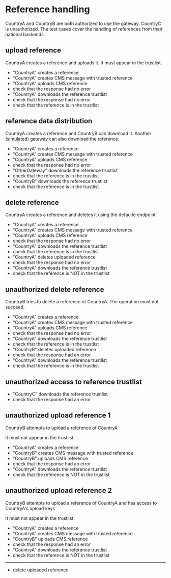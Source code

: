 # Reference handling 

CountryA and CountryB are both authorized to use the gateway.
CountryC is unauthorized. 
The test cases cover the handling of references from their national backends


## upload reference

CountryA creates a reference and uploads it.
It must appear in the trustlist. 

* "CountryA" creates a reference
* "CountryA" creates CMS message with trusted reference
* "CountryA" uploads CMS reference
* check that the response had no error
* "CountryA" downloads the reference trustlist
* check that the response had no error
* check that the reference is in the trustlist 

## reference data distribution

CountryA creates a reference and CountryB can download it.
Another (simulated) gateway can also download the reference. 

* "CountryA" creates a reference
* "CountryA" creates CMS message with trusted reference
* "CountryA" uploads CMS reference
* check that the response had no error
* "OtherGateway" downloads the reference trustlist
* check that the reference is in the trustlist 
* "CountryB" downloads the reference trustlist
* check that the reference is in the trustlist

## delete reference

CountryA creates a reference and deletes it using
the defaulte endpoint

* "CountryA" creates a reference
* "CountryA" creates CMS message with trusted reference
* "CountryA" uploads CMS reference
* check that the response had no error
* "CountryA" downloads the reference trustlist
* check that the reference is in the trustlist 
* "CountryA" deletes uploaded reference
* check that the response had no error
* "CountryA" downloads the reference trustlist
* check that the reference is NOT in the trustlist


## unauthorized delete reference

CountryB tries to delete a reference of CountryA.
The operation must not succeed. 

* "CountryA" creates a reference
* "CountryA" creates CMS message with trusted reference
* "CountryA" uploads CMS reference
* check that the response had no error
* "CountryA" downloads the reference trustlist
* check that the reference is in the trustlist 
* "CountryB" deletes uploaded reference
* check that the response had an error
* "CountryA" downloads the reference trustlist
* check that the reference is in the trustlist 

## unauthorized access to reference trustlist

* "CountryC" downloads the reference trustlist
* check that the response had an error

## unauthorized upload reference 1

CountryB attempts to upload a reference of CountryA

It must not appear in the trustlist. 
* "CountryA" creates a reference
* "CountryB" creates CMS message with trusted reference
* "CountryB" uploads CMS reference
* check that the response had an error
* "CountryA" downloads the reference trustlist
* check that the reference is NOT in the trustlist 

## unauthorized upload reference 2

CountryB attempts to upload a reference of CountryA
and has access  to CountryA's upload keys

It must not appear in the trustlist. 
* "CountryA" creates a reference
* "CountryA" creates CMS message with trusted reference
* "CountryB" uploads CMS reference
* check that the response had an error
* "CountryA" downloads the reference trustlist
* check that the reference is NOT in the trustlist 


___

* delete uploaded reference
